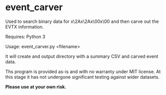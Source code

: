 # event_carver

Used to search binary data for x\2Ax\2Ax\00x\00 and then carve out the EVTX information. 

Requires: Python 3

Usage: event_carver.py \<filename\>

It will create and output directory with a summary CSV and carved event data.

Ths program is provided as-is and with no warranty under MIT license. At this stage it has not undergone significant testing against wider datasets. 

**Please use at your own risk.**
